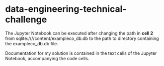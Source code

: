 # data-engineering-technical-challenge

The Jupyter Notebook can be executed after changing the path in **cell 2** from sqlite:////content/exampleco_db.db to the path to directory containing the exampleco_db.db file.

Documentation for my solution is contained in the text cells of the Jupyter Notebook, accompanying the code cells. 

